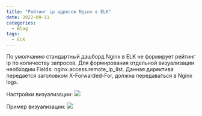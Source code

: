 ```yaml
---
title: "Рейтинг ip адресов Nginx в ELK"
date: 2022-09-11
categories:
  - Blog
tags:
  - ELK
---
```

По умолчанию стандартный дашборд Nginx в ELK не формирует рейтинг ip по количеству запросов.
Для формирования отдельной визуализации необходим Fields: nginx.access.remote_ip_list. Данная директива передается заголовком X-Forwarded-For, должна передаваться в Nginx logs.

Настройки визуализации: 
<img src="https://dzatulin.github.io/assets/images/elk_nginx.png">

Пример визуализации: 
<img src="https://dzatulin.github.io/assets/images/elk_nginx2.png">